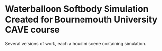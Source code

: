 # Waterballoon Softbody Simulation Created for Bournemouth University CAVE course

Several versions of work, each a houdini scene containing simulation.
